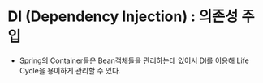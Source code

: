 # DI (Dependency Injection) : 의존성 주입

- Spring의 Container들은 Bean객체들을 관리하는데 있어서 DI를 이용해 Life Cycle을 용이하게 관리할 수 있다.

